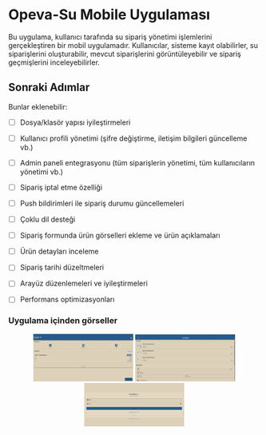 # Opeva-Su Mobile Uygulaması



Bu uygulama, kullanıcı tarafında su sipariş yönetimi işlemlerini gerçekleştiren bir mobil uygulamadır. Kullanıcılar, sisteme kayıt olabilirler, su siparişlerini oluşturabilir, mevcut siparişlerini görüntüleyebilir ve sipariş geçmişlerini inceleyebilirler.

## Sonraki Adımlar 

Bunlar eklenebilir:
- [ ] Dosya/klasör yapısı iyileştirmeleri
- [ ] Kullanıcı profili yönetimi (şifre değiştirme, iletişim bilgileri güncelleme vb.)
- [ ] Admin paneli entegrasyonu (tüm siparişlerin yönetimi, tüm kullanıcıların yönetimi vb.)
- [ ] Sipariş iptal etme özelliği
- [ ] Push bildirimleri ile sipariş durumu güncellemeleri
- [ ] Çoklu dil desteği
- [ ] Sipariş formunda ürün görselleri ekleme ve ürün açıklamaları
- [ ] Ürün detayları inceleme
- [ ] Sipariş tarihi düzeltmeleri
- [ ] Arayüz düzenlemeleri ve iyileştirmeleri
- [ ] Performans optimizasyonları


### Uygulama içinden görseller 

<div align="center">
  <img src="assets/screenshots/Screenshot_1.png" alt="Splash Screen" width="200"/>
  <img src="assets/screenshots/Screenshot_2.png" alt="Login Screen" width="200"/>
  <img src="assets/screenshots/Screenshot_4.png" alt="Register Screen" width="200"/>
</div>
